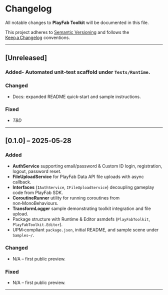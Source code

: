 # Changelog

All notable changes to **PlayFab Toolkit** will be documented in this file.

This project adheres to [Semantic Versioning](https://semver.org/) and follows the [Keep a Changelog](https://keepachangelog.com/) conventions.

---

## \[Unreleased]

### Added- Automated unit‑test scaffold under `Tests/Runtime`.

### Changed

* Docs: expanded README quick‑start and sample instructions.

### Fixed

* *TBD*

---

## \[0.1.0] – 2025‑05‑28

### Added

* **AuthService** supporting email/password & Custom ID login, registration, logout, password reset.
* **FileUploadService** for PlayFab Data API file uploads with async callback.
* **Interfaces** (`IAuthService`, `IFileUploadService`) decoupling gameplay code from PlayFab SDK.
* **CoroutineRunner** utility for running coroutines from non‑MonoBehaviours.
* **TransformLogger** sample demonstrating toolkit integration and file upload.
* Package structure with Runtime & Editor asmdefs (`PlayFabToolkit`, `PlayFabToolkit.Editor`).
* UPM‑compliant `package.json`, initial README, and sample scene under `Samples~/`.

### Changed

* N/A – first public preview.

### Fixed

* N/A – first public preview.

---
